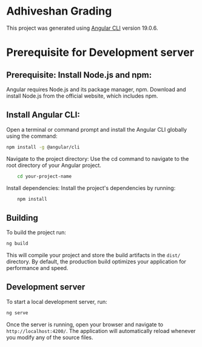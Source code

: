 # Adhiveshan Grading

This project was generated using [Angular CLI](https://github.com/angular/angular-cli) version 19.0.6.

# Prerequisite for Development server

## Prerequisite: Install Node.js and npm:

Angular requires Node.js and its package manager, npm. Download and install Node.js from the official website, which includes npm.

## Install Angular CLI:

Open a terminal or command prompt and install the Angular CLI globally using the command:

```bash
npm install -g @angular/cli
```

Navigate to the project directory: Use the cd command to navigate to the root directory of your Angular project.

```bash
    cd your-project-name
```

Install dependencies: Install the project's dependencies by running:

```bash
    npm install
```

## Building

To build the project run:

```bash
ng build
```

This will compile your project and store the build artifacts in the `dist/` directory. By default, the production build optimizes your application for performance and speed.

## Development server

To start a local development server, run:

```bash
ng serve
```

Once the server is running, open your browser and navigate to `http://localhost:4200/`. The application will automatically reload whenever you modify any of the source files.
